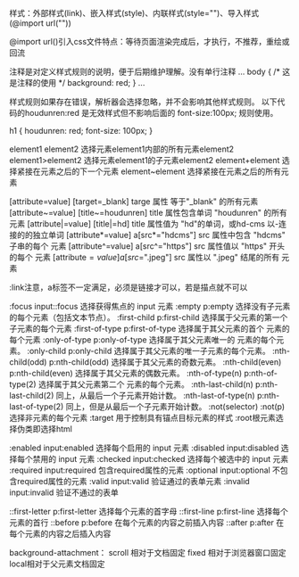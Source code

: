 样式：外部样式(link)、嵌入样式(style)、内联样式(style="")、导入样式(@import url(""))

@import url()引入css文件特点：等待页面渲染完成后，才执行，不推荐，重绘或回流

注释是对定义样式规则的说明，便于后期维护理解。没有单行注释
...
body {
	/* 这是注释的使用 */
	background: red;
}
...

样式规则如果存在错误，解析器会选择忽略，并不会影响其他样式规则。
以下代码的houdunren:red 是无效样式但不影响后面的 font-size:100px; 规则使用。

h1 {
    houdunren: red;
    font-size: 100px;
}

element1 element2	选择元素element1内部的所有元素element2
element1>element2	选择元素element1的子元素element2
element+element	    选择紧接在元素之后的下一个元素
element~element	    选择紧接在元素之后的所有元素

[attribute=value]	[target=_blank]	targe 属性 等于"_blank" 的所有元素
[attribute~=value]	[title~=houdunren]	title 属性包含单词 "houdunren" 的所有元素
[attribute|=value]	[title|=hd]	title 属性值为 "hd"的单词，或hd-cms 以-连接的的独立单词
[attribute*=value]	a[src*="hdcms"]	src 属性中包含 "hdcms" 子串的每个 元素
[attribute^=value]	a[src^="https"]	src 属性值以 "https" 开头的每个 元素
[attribute$=value]	a[src$=".jpeg"]	src 属性以 ".jpeg" 结尾的所有 元素

:link注意，a标签不一定满足，必须是链接才可以，若是描点就不可以

:focus	input::focus	选择获得焦点的 input 元素
:empty	p:empty	选择没有子元素的每个元素（包括文本节点）。
:first-child	p:first-child	选择属于父元素的第一个子元素的每个元素
:first-of-type	p:first-of-type	选择属于其父元素的首个
元素的每个元素
:only-of-type	p:only-of-type	选择属于其父元素唯一的
元素的每个元素。
:only-child	p:only-child	选择属于其父元素的唯一子元素的每个元素。
:nth-child(odd)	p:nth-child(odd)	选择属于其父元素的奇数元素。
:nth-child(even)	p:nth-child(even)	选择属于其父元素的偶数元素。
:nth-of-type(n)	p:nth-of-type(2)	选择属于其父元素第二个
元素的每个元素。
:nth-last-child(n)	p:nth-last-child(2)	同上，从最后一个子元素开始计数。
:nth-last-of-type(n)	p:nth-last-of-type(2)	同上，但是从最后一个子元素开始计数。
:not(selector)	:not(p)	选择非元素的每个元素
:target 用于控制具有锚点目标元素的样式
:root根元素选择伪类即选择html

:enabled	input:enabled	选择每个启用的 input 元素
:disabled	input:disabled	选择每个禁用的 input 元素
:checked	input:checked	选择每个被选中的 input 元素
:required	input:required	包含required属性的元素
:optional	input:optional	不包含required属性的元素
:valid	input:valid	验证通过的表单元素
:invalid	input:invalid	验证不通过的表单

::first-letter	p:first-letter	选择每个元素的首字母
::first-line	p:first-line	选择每个元素的首行
::before	p:before	在每个元素的内容之前插入内容
::after	p:after	在每个元素的内容之后插入内容


background-attachment：
scroll 相对于文档固定
fixed  相对于浏览器窗口固定
local相对于父元素文档固定